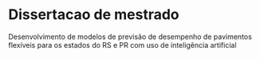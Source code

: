 # Dissertacao de mestrado
Desenvolvimento de modelos de previsão de desempenho de pavimentos flexíveis para os estados do RS e PR com uso de inteligência artificial
